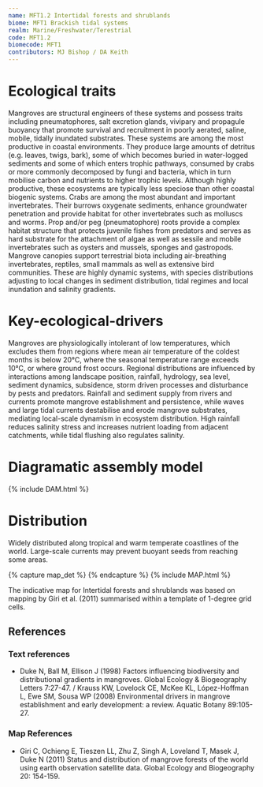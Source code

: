 ```yaml
---
name: MFT1.2 Intertidal forests and shrublands
biome: MFT1 Brackish tidal systems
realm: Marine/Freshwater/Terestrial
code: MFT1.2
biomecode: MFT1
contributors: MJ Bishop / DA Keith
---
```


# Ecological traits

Mangroves are structural engineers of these systems and possess traits including pneumatophores, salt excretion glands, vivipary and propagule buoyancy that promote survival and recruitment in poorly aerated, saline, mobile, tidally inundated substrates. These systems are among the most productive in coastal environments. They produce large amounts of detritus (e.g. leaves, twigs, bark), some of which becomes buried in water-logged sediments and some of which enters trophic pathways, consumed by crabs or more commonly decomposed by fungi and bacteria, which in turn mobilise carbon and nutrients to higher trophic levels. Although highly productive, these ecosystems are typically less speciose than other coastal biogenic systems. Crabs are among the most abundant and important invertebrates. Their burrows oxygenate sediments, enhance groundwater penetration and provide habitat for other invertebrates such as molluscs and worms. Prop and/or peg (pneumatophore) roots provide a complex habitat structure that protects juvenile fishes from predators and serves as hard substrate for the attachment of algae as well as sessile and mobile invertebrates such as oysters and mussels, sponges and gastropods. Mangrove canopies support terrestrial biota including air-breathing invertebrates, reptiles, small mammals as well as extensive bird communities. These are highly dynamic systems, with species distributions adjusting to local changes in sediment distribution, tidal regimes and local inundation and salinity gradients.

# Key-ecological-drivers

Mangroves are physiologically intolerant of low temperatures, which excludes them from regions where mean air temperature of the coldest months is below 20°C, where the seasonal temperature range exceeds 10°C, or where ground frost occurs. Regional distributions are influenced by interactions among landscape position, rainfall, hydrology, sea level, sediment dynamics, subsidence, storm driven processes and disturbance by pests and predators. Rainfall and sediment supply from rivers and currents promote mangrove establishment and persistence, while waves and large tidal currents destabilise and erode mangrove substrates, mediating local-scale dynamism in ecosystem distribution. High rainfall reduces salinity stress and increases nutrient loading from adjacent catchments, while tidal flushing also regulates salinity.

# Diagramatic assembly model

{% include DAM.html %}

# Distribution

Widely distributed along tropical and warm temperate coastlines of the world. Large-scale currents may prevent buoyant seeds from reaching some areas.

{% capture map_det %}  {% endcapture %}
{% include MAP.html %}

The indicative map for Intertidal forests and shrublands was based on mapping by Giri et al. (2011) summarised within a template of 1-degree grid cells.

## References
### Text references
* Duke N, Ball M, Ellison J (1998) Factors influencing biodiversity and distributional gradients in mangroves. Global Ecology & Biogeography Letters 7:27-47. / Krauss KW, Lovelock CE, McKee KL, López-Hoffman L, Ewe SM, Sousa WP (2008) Environmental drivers in mangrove establishment and early development: a review. Aquatic Botany 89:105-27.
### Map References
* Giri C, Ochieng E, Tieszen LL, Zhu Z, Singh A, Loveland T, Masek J, Duke N (2011) Status and distribution of mangrove forests of the world using earth observation satellite data. Global Ecology and Biogeography 20: 154-159.
